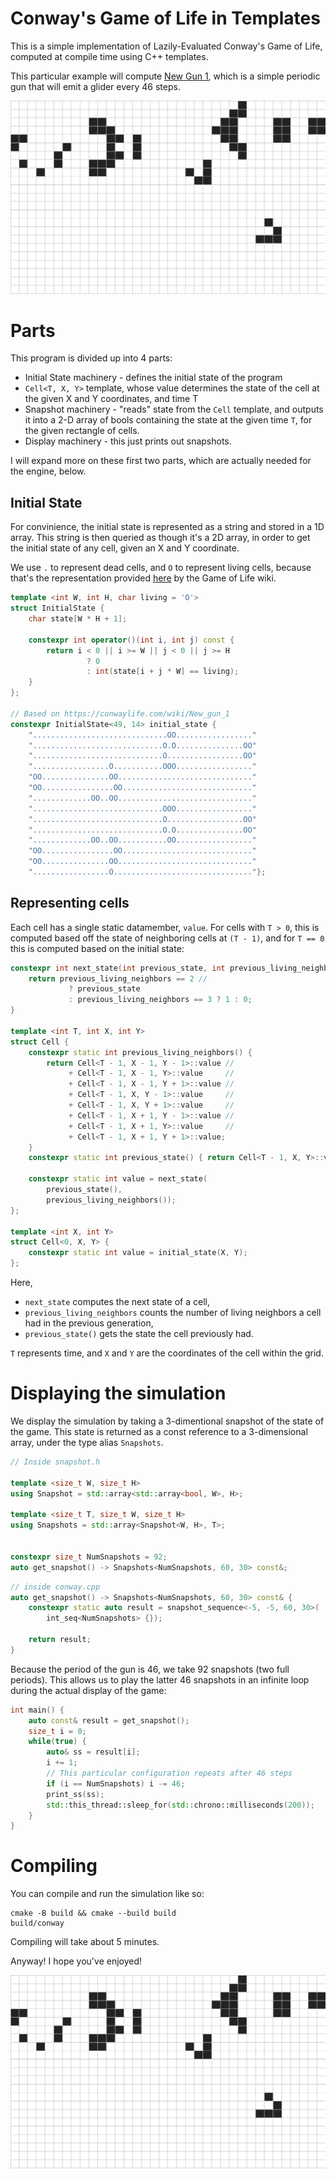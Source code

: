 # Conway's Game of Life in Templates

This is a simple implementation of Lazily-Evaluated Conway's Game of Life,
computed at compile time using C++ templates.

This particular example will compute
[New Gun 1](https://conwaylife.com/wiki/New_gun_1), which is a simple periodic
gun that will emit a glider every 46 steps.

![Animation of New Gun 1 taken from the Conway Game of Life Wiki](images/Newgun.gif)

# Parts

This program is divided up into 4 parts:

- Initial State machinery - defines the initial state of the program
- `Cell<T, X, Y>` template, whose value determines the state of the cell at the
  given X and Y coordinates, and time T
- Snapshot machinery - "reads" state from the `Cell` template, and outputs it
  into a 2-D array of bools containing the state at the given time `T`, for the
  given rectangle of cells.
- Display machinery - this just prints out snapshots.

I will expand more on these first two parts, which are actually needed for the
engine, below.

## Initial State

For convinience, the initial state is represented as a string and stored in a 1D
array. This string is then queried as though it's a 2D array, in order to get
the initial state of any cell, given an X and Y coordinate.

We use `.` to represent dead cells, and `O` to represent living cells, because
that's the representation provided
[here](https://conwaylife.com/patterns/p46gun.cells) by the Game of Life wiki.

```cpp
template <int W, int H, char living = 'O'>
struct InitialState {
    char state[W * H + 1];

    constexpr int operator()(int i, int j) const {
        return i < 0 || i >= W || j < 0 || j >= H
                 ? 0
                 : int(state[i + j * W] == living);
    }
};

// Based on https://conwaylife.com/wiki/New_gun_1
constexpr InitialState<49, 14> initial_state {
    "..............................OO................."
    ".............................O.O...............OO"
    ".............................O.................OO"
    ".................O...........OOO................."
    "OO...............OO.............................."
    "OO................OO............................."
    ".............OO..OO.............................."
    ".............................OOO................."
    ".............................O.................OO"
    ".............................O.O...............OO"
    ".............OO..OO...........OO................."
    "OO................OO............................."
    "OO...............OO.............................."
    ".................O..............................."};
```

## Representing cells

Each cell has a single static datamember, `value`. For cells with `T > 0`, this
is computed based off the state of neighboring cells at `(T - 1)`, and for
`T == 0` this is computed based on the initial state:

```cpp
constexpr int next_state(int previous_state, int previous_living_neighbors) {
    return previous_living_neighbors == 2 //
             ? previous_state
             : previous_living_neighbors == 3 ? 1 : 0;
}

template <int T, int X, int Y>
struct Cell {
    constexpr static int previous_living_neighbors() {
        return Cell<T - 1, X - 1, Y - 1>::value //
             + Cell<T - 1, X - 1, Y>::value     //
             + Cell<T - 1, X - 1, Y + 1>::value //
             + Cell<T - 1, X, Y - 1>::value     //
             + Cell<T - 1, X, Y + 1>::value     //
             + Cell<T - 1, X + 1, Y - 1>::value //
             + Cell<T - 1, X + 1, Y>::value     //
             + Cell<T - 1, X + 1, Y + 1>::value;
    }
    constexpr static int previous_state() { return Cell<T - 1, X, Y>::value; }

    constexpr static int value = next_state(
        previous_state(),
        previous_living_neighbors());
};

template <int X, int Y>
struct Cell<0, X, Y> {
    constexpr static int value = initial_state(X, Y);
};
```

Here,

- `next_state` computes the next state of a cell,
- `previous_living_neighbors` counts the number of living neighbors a cell had
  in the previous generation,
- `previous_state()` gets the state the cell previously had.

`T` represents time, and `X` and `Y` are the coordinates of the cell within the
grid.

# Displaying the simulation

We display the simulation by taking a 3-dimentional snapshot of the state of the
game. This state is returned as a const reference to a 3-dimensional array,
under the type alias `Snapshots`.

```cpp
// Inside snapshot.h

template <size_t W, size_t H>
using Snapshot = std::array<std::array<bool, W>, H>;

template <size_t T, size_t W, size_t H>
using Snapshots = std::array<Snapshot<W, H>, T>;


constexpr size_t NumSnapshots = 92;
auto get_snapshot() -> Snapshots<NumSnapshots, 60, 30> const&;
```

```cpp
// inside conway.cpp
auto get_snapshot() -> Snapshots<NumSnapshots, 60, 30> const& {
    constexpr static auto result = snapshot_sequence<-5, -5, 60, 30>(
        int_seq<NumSnapshots> {});

    return result;
}
```

Because the period of the gun is 46, we take 92 snapshots (two full periods).
This allows us to play the latter 46 snapshots in an infinite loop during the
actual display of the game:

```cpp
int main() {
    auto const& result = get_snapshot();
    size_t i = 0;
    while(true) {
        auto& ss = result[i];
        i += 1;
        // This particular configuration repeats after 46 steps
        if (i == NumSnapshots) i -= 46;
        print_ss(ss);
        std::this_thread::sleep_for(std::chrono::milliseconds(200));
    }
}
```

# Compiling

You can compile and run the simulation like so:

```
cmake -B build && cmake --build build
build/conway
```

Compiling will take about 5 minutes.

Anyway! I hope you've enjoyed!

![Animation of New Gun 1 taken from the Conway Game of Life Wiki](images/Newgun.gif)
